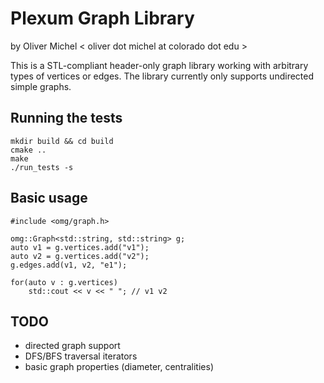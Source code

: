 # Plexum Graph Library

by Oliver Michel < oliver dot michel at colorado dot edu >

This is a STL-compliant header-only graph library working with arbitrary types of
vertices or edges. The library currently only supports undirected simple
graphs.

## Running the tests

    mkdir build && cd build
    cmake ..
    make
    ./run_tests -s

## Basic usage

    #include <omg/graph.h>
    
    omg::Graph<std::string, std::string> g;
    auto v1 = g.vertices.add("v1");
    auto v2 = g.vertices.add("v2");
    g.edges.add(v1, v2, "e1");
    
    for(auto v : g.vertices)
        std::cout << v << " "; // v1 v2
    

## TODO
* directed graph support
* DFS/BFS traversal iterators
* basic graph properties (diameter, centralities)
